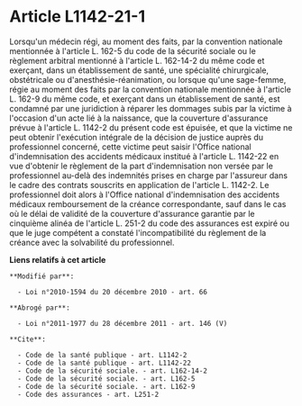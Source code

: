 # Article L1142-21-1

Lorsqu'un médecin régi, au moment des faits, par la convention nationale mentionnée à l'article L. 162-5 du code de la
sécurité sociale ou le règlement arbitral mentionné à l'article L. 162-14-2 du même code et exerçant, dans un établissement
de santé, une spécialité chirurgicale, obstétricale ou d'anesthésie-réanimation, ou lorsque qu'une sage-femme, régie au
moment des faits par la convention nationale mentionnée à l'article L. 162-9 du même code, et exerçant dans un établissement
de santé, est condamné par une juridiction à réparer les dommages subis par la victime à l'occasion d'un acte lié à la
naissance, que la couverture d'assurance prévue à l'article L. 1142-2 du présent code est épuisée, et que la victime ne peut
obtenir l'exécution intégrale de la décision de justice auprès du professionnel concerné, cette victime peut saisir l'Office
national d'indemnisation des accidents médicaux institué à l'article L. 1142-22 en vue d'obtenir le règlement de la part
d'indemnisation non versée par le professionnel au-delà des indemnités prises en charge par l'assureur dans le cadre des
contrats souscrits en application de l'article L. 1142-2. Le professionnel doit alors à l'Office national d'indemnisation des
accidents médicaux remboursement de la créance correspondante, sauf dans le cas où le délai de validité de la couverture
d'assurance garantie par le cinquième alinéa de l'article L. 251-2 du code des assurances est expiré ou que le juge compétent
a constaté l'incompatibilité du règlement de la créance avec la solvabilité du professionnel.

**Liens relatifs à cet article**

	**Modifié par**:

	  - Loi n°2010-1594 du 20 décembre 2010 - art. 66

	**Abrogé par**:

	  - Loi n°2011-1977 du 28 décembre 2011 - art. 146 (V)

	**Cite**:

	  - Code de la santé publique - art. L1142-2
	  - Code de la santé publique - art. L1142-22
	  - Code de la sécurité sociale. - art. L162-14-2
	  - Code de la sécurité sociale. - art. L162-5
	  - Code de la sécurité sociale. - art. L162-9
	  - Code des assurances - art. L251-2
